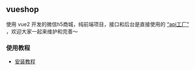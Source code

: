 ## vueshop

使用 vue2 开发的微信h5商城，纯前端项目，接口和后台是直接使用的 [“api工厂”](https://www.it120.cc/) ，欢迎大家一起来维护和完善～

### 使用教程

- [安装教程](docs/install.md)

